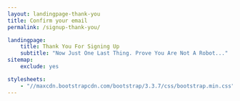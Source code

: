 ```yaml
---
layout: landingpage-thank-you
title: Confirm your email
permalink: /signup-thank-you/

landingpage:
    title: Thank You For Signing Up
    subtitle: "Now Just One Last Thing. Prove You Are Not A Robot..."
sitemap:
    exclude: yes

stylesheets:
    - "//maxcdn.bootstrapcdn.com/bootstrap/3.3.7/css/bootstrap.min.css"
---
```

